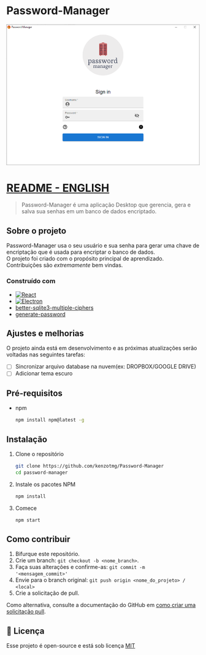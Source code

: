 # Password-Manager

<!---Esses são exemplos. Veja https://shields.io para outras pessoas ou para personalizar este conjunto de escudos. Você pode querer incluir dependências, status do projeto e informações de licença aqui--->

<img src="initial_image.png" alt="password manager">

# [README - ENGLISH](README.md)

> Password-Manager é uma aplicação Desktop que gerencia, gera e salva sua senhas em um banco de dados encriptado.

## Sobre o projeto

Password-Manager usa o seu usuário e sua senha para gerar uma chave de encriptação que é usada para encriptar o banco de dados.<br>
O projeto foi criado com o propósito principal de aprendizado. Contribuições são *extremamente* bem vindas.


### Construído com
* [![React][React.js]][React-url]
* [![Electron][Electron.js]][Electron-url]
* [better-sqlite3-multiple-ciphers](https://github.com/m4heshd/better-sqlite3-multiple-ciphers)
* [generate-password](https://github.com/brendanashworth/generate-password)

## Ajustes e melhorias

O projeto ainda está em desenvolvimento e as próximas atualizações serão voltadas nas seguintes tarefas:

- [ ] Sincronizar arquivo database na nuvem(ex: DROPBOX/GOOGLE DRIVE)
- [ ] Adicionar tema escuro

## Pré-requisitos

* npm
  ```sh
  npm install npm@latest -g
  ```

## Instalação

1. Clone o repositório
    ```sh
    git clone https://github.com/kenzotmg/Password-Manager
    cd password-manager
    ```
2. Instale os pacotes NPM
    ```sh
    npm install
    ```
3. Comece
    ```sh
    npm start
    ```

## Como contribuir
<!---Se o seu README for longo ou se você tiver algum processo ou etapas específicas que deseja que os contribuidores sigam, considere a criação de um arquivo CONTRIBUTING.md separado--->
1. Bifurque este repositório.
2. Crie um branch: `git checkout -b <nome_branch>`.
3. Faça suas alterações e confirme-as: `git commit -m '<mensagem_commit>'`
4. Envie para o branch original: `git push origin <nome_do_projeto> / <local>`
5. Crie a solicitação de pull.

Como alternativa, consulte a documentação do GitHub em [como criar uma solicitação pull](https://help.github.com/en/github/collaborating-with-issues-and-pull-requests/creating-a-pull-request).

## 📝 Licença

Esse projeto é open-source e está sob licença [MIT](LICENSE.md)


[React.js]: https://img.shields.io/badge/React-20232A?style=for-the-badge&logo=react&logoColor=61DAFB
[React-url]: https://reactjs.org/
[Electron.js]: https://img.shields.io/badge/-Electron-61DAFB?style=for-the-badge&logo=Electron&logoColor=20232A
[Electron-url]: https://www.electronjs.org